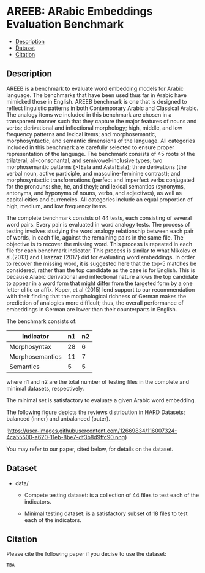 # AREEB: ARabic Embeddings Evaluation Benchmark

- [Description](#description)
- [Dataset](#dataset)
- [Citation](#citation)

## Description

AREEB is a benchmark to evaluate word embedding models for Arabic language. The benchmarks that have been used thus far in Arabic have mimicked those in English. AREEB benchmark is one that is designed to reflect linguistic patterns in both Contemporary Arabic and Classical Arabic. The analogy items we included in this benchmark are chosen in a transparent manner such that they capture the major features of nouns and verbs; derivational and inflectional morphology; high, middle, and low frequency patterns and lexical items; and morphosemantic, morphosyntactic, and semantic dimensions of the language. 
All categories included in this benchmark are carefully selected to ensure proper representation of the language. The benchmark consists of 45 roots of the trilateral, all-consonantal, and semivowel-inclusive types; two morphosemantic patterns (>fEala  and  AstafEala); three derivations (the verbal noun, active participle, and masculine-feminine contrast); and morphosyntactic transformations (perfect and imperfect verbs conjugated for the pronouns: she, he, and they); and lexical semantics (synonyms, antonyms, and hyponyms of nouns, verbs, and adjectives), as well as capital cities and currencies. All categories include an equal proportion of high, medium, and low frequency items.

The complete benchmark consists of 44 tests, each consisting of several word pairs. Every pair is evaluated in word analogy tests.
The process of testing involves studying the word analogy relationship between each pair of words, in each file, against the remaining pairs in the same file. The objective is to recover the missing word. This process is repeated in each file for each benchmark indicator. This process is similar to what Mikolov et al.(2013) and Elrazzaz (2017} did for evaluating word embeddings. In order to recover the missing word, it is suggested here that the top-5 matches be considered, rather than the top candidate as the case is for English. This is because Arabic derivational and inflectional nature allows the top candidate to appear in a word form that might differ from the targeted form by a one letter clitic or affix. Koper, et al (2015) lend support to our recommendation with their finding that the morphological richness of German makes the prediction of analogies more difficult; thus, the overall performance of embeddings in German are lower than their counterparts in English. 

The benchmark consists of:

| Indicator         | n1 	| n2  |
|------------------	|---- |----	|
| Morphosyntax      | 28 	|  6  |
| Morphosemantics   | 11 	|  7	|
| Semantics       	| 5   |  5	|

where n1 and n2 are the total number of testing files in the complete and minimal datasets, respectively.

The minimal set is satisfactory to evaluate a given Arabic word embedding.

The following figure depicts the reviews distribution in HARD Datasets; balanced (inner) and unbalanced (outer).

!https://user-images.githubusercontent.com/12669834/116007324-4ca55500-a620-11eb-8be7-df3b8d9ffc90.png)

You may refer to our paper, cited below, for details on the dataset.

## Dataset

- data/
                      
  - Compete testing dataset: is a collection of 44 files to test each of the indicators.
                     
  - Minimal testing dataset: is a satisfactory subset of 18 files to test each of the indicators.
                     
## Citation

Please cite the following paper if you decise to use the dataset:

    TBA
